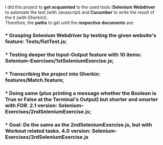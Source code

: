 I did this project to **get acquainted** to the used tools (**Selenium Webdriver** to automate the test (with Javascript) and **Cucumber** to write the result of the it (with Gherkin)). <br>Therefore, the **paths** to get until the **respective documents** are:
### * Grasping Selenium Webdriver by testing the given website's feature: Tests/fistTest.js;
### * Testing deeper the Input-Output feature with 10 items: Selenium-Exercises/1stSeleniumExercise.js;
### * Transcribing the project into Gherkin: features/Match.feature;
### * Doing same (plus printing a message whether the Boolean is True or False at the Terminal's Output) but shorter and smarter with _FOR_. 2.1 version: Selenium-Exercises/2ndSeleniumExercise.js;
### * Goal: Do the same as the 2ndSeleniumExercise.js, but with Workout related tasks. 4.0 version: Selenium-Exercises/3rdSeleniumExercise.js
